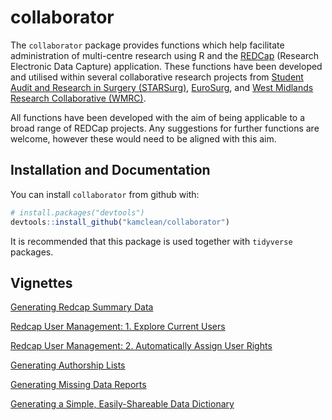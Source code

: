 collaborator
==========

The `collaborator` package provides functions which help facilitate administration of multi-centre research using R and the [REDCap](https://www.ncbi.nlm.nih.gov/pmc/articles/PMC2700030/) (Research Electronic Data Capture) application. These functions have been developed and utilised within several collaborative research projects from [Student Audit and Research in Surgery (STARSurg)](https://www.starsurg.org), [EuroSurg](http://www.eurosurg.org), and [West Midlands Research Collaborative (WMRC)](http://www.wmresearch.org.uk).

All functions have been developed with the aim of being applicable to a broad range of REDCap projects. Any suggestions for further functions are welcome, however these would need to be aligned with this aim.

Installation and Documentation
------------------------------

You can install `collaborator` from github with:

``` r
# install.packages("devtools")
devtools::install_github("kamclean/collaborator")
```

It is recommended that this package is used together with `tidyverse` packages.

Vignettes
---------
[Generating Redcap Summary Data](https://github.com/kamclean/collaborator/blob/master/vignettes/vignette_summary.md)

[Redcap User Management: 1. Explore Current Users](https://github.com/kamclean/collaborator/blob/master/vignettes/vignette_user_1_explore.md)

[Redcap User Management: 2. Automatically Assign User Rights](https://github.com/kamclean/collaborator/blob/master/vignettes/vignette_user_2_assign.md)

[Generating Authorship Lists](https://github.com/kamclean/collaborator/blob/master/vignettes/vignette_authors.md)

[Generating Missing Data Reports](https://github.com/kamclean/collaborator/blob/master/vignettes/vignette_missing.md)

[Generating a Simple, Easily-Shareable Data Dictionary](https://github.com/kamclean/collaborator/blob/master/vignettes/vignette_data_dict.md)
